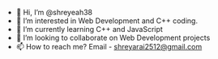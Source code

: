 - 👋 Hi, I’m @shreyeah38
- 👀 I’m interested in Web Development and C++ coding. 
- 🌱 I’m currently learning C++ and JavaScript 
- 💞️ I’m looking to collaborate on Web Development projects
- 📫 How to reach me? Email - shreyarai2512@gmail.com

<!---
shreyeah38/shreyeah38 is a ✨ special ✨ repository because its `README.md` (this file) appears on your GitHub profile.
You can click the Preview link to take a look at your changes.
--->
